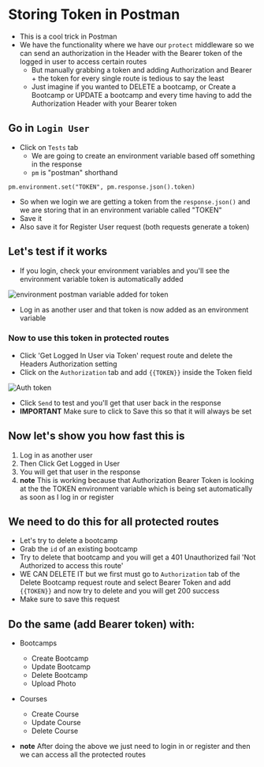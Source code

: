 # Storing Token in Postman
* This is a cool trick in Postman
* We have the functionality where we have our `protect` middleware so we can send an authorization in the Header with the Bearer token of the logged in user to access certain routes
    - But manually grabbing a token and adding Authorization and Bearer + the token for every single route is tedious to say the least
    - Just imagine if you wanted to DELETE a bootcamp, or Create a Bootcamp or UPDATE a bootcamp and every time having to add the Authorization Header with your Bearer token

## Go in `Login User`
* Click on `Tests` tab
    - We are going to create an environment variable based off something in the response
    - `pm` is "postman" shorthand

```
pm.environment.set("TOKEN", pm.response.json().token)
```

* So when we login we are getting a token from the `response.json()` and we are storing that in an environment variable called "TOKEN"
* Save it
* Also save it for Register User request (both requests generate a token)

## Let's test if it works
* If you login, check your environment variables and you'll see the environment variable token is automatically added

![environment postman variable added for token](https://i.imgur.com/iLAYgdO.png)

* Log in as another user and that token is now added as an environment variable

### Now to use this token in protected routes
* Click 'Get Logged In User via Token' request route and delete the Headers Authorization setting
* Click on the `Authorization` tab and add `{{TOKEN}}` inside the Token field

![Auth token](https://i.imgur.com/AWqCMmw.png)

* Click `Send` to test and you'll get that user back in the response
* **IMPORTANT** Make sure to click to Save this so that it will always be set

## Now let's show you how fast this is
1. Log in as another user
2. Then Click Get Logged in User
3. You will get that user in the response
4. **note** This is working because that Authorization Bearer Token is looking at the the TOKEN environment variable which is being set automatically as soon as I log in or register 

## We need to do this for all protected routes
* Let's try to delete a bootcamp
* Grab the `id` of an existing bootcamp
* Try to delete that bootcamp and you will get a 401 Unauthorized fail 'Not Authorized to access this route'
* WE CAN DELETE IT but we first must go to `Authorization` tab of the Delete Bootcamp request route and select Bearer Token and add `{{TOKEN}}` and now try to delete and you will get 200 success
* Make sure to save this request

## Do the same (add Bearer token) with:
* Bootcamps
    - Create Bootcamp
    - Update Bootcamp
    - Delete Bootcamp
    - Upload Photo

* Courses
    - Create Course
    - Update Course
    - Delete Course 


* **note** After doing the above we just need to login in or register and then we can access all the protected routes
